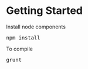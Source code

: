 Getting Started
===============

Install node components
<pre>
npm install
</pre>

To compile
<pre>
grunt
</pre>